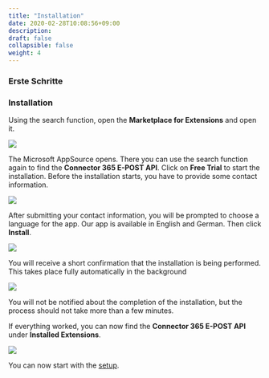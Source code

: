 ```yaml
---
title: "Installation"
date: 2020-02-28T10:08:56+09:00
description: 
draft: false
collapsible: false
weight: 4
---
```

### Erste Schritte

### Installation

Using the search function, open the **Marketplace for Extensions** and open it.

![](images/XRechnung/marketplacesuch.PNG)

The Microsoft AppSource opens. There you can use the search function again to find the **Connector 365 E-POST API**. Click on **Free Trial** to start the installation. Before the installation starts, you have to provide some contact information.

![](images/apps/storeepost.PNG)

After submitting your contact information, you will be prompted to choose a language for the app. Our app is available in English and German. Then click **Install**.

![](images/XRechnung/xrechnungsprache.PNG)

You will receive a short confirmation that the installation is being performed. This takes place fully automatically in the background

![](images/XRechnung/xrechnunginstallation.PNG)

You will not be notified about the completion of the installation, but the process should not take more than a few minutes.

If everything worked, you can now find the **Connector 365 E-POST API** under **Installed Extensions**.

![](images/apps/epostinstalliert.png)

You can now start with the [setup](/en-us/apps/e-post/first-steps/setup/).



